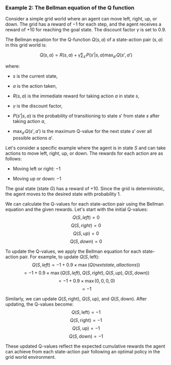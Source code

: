  ### Example 2: The Bellman equation of the Q function
Consider a simple grid world where an agent can move left, right, up, or
down. The grid has a reward of $-1$ for each step, and the agent
receives a reward of $+10$ for reaching the goal state. The discount
factor $\gamma$ is set to $0.9$.

The Bellman equation for the Q-function $Q(s, a)$ of a state-action pair
$(s, a)$ in this grid world is:

$$Q(s, a) = R(s, a) + \gamma \sum_{s'} P(s' | s, a) \max_{a'} Q(s', a')$$

where:

-   $s$ is the current state,

-   $a$ is the action taken,

-   $R(s, a)$ is the immediate reward for taking action $a$ in state
    $s$,

-   $\gamma$ is the discount factor,

-   $P(s' | s, a)$ is the probability of transitioning to state $s'$
    from state $s$ after taking action $a$,

-   $\max_{a'} Q(s', a')$ is the maximum Q-value for the next state $s'$
    over all possible actions $a'$.

Let's consider a specific example where the agent is in state $S$ and
can take actions to move left, right, up, or down. The rewards for each
action are as follows:

-   Moving left or right: $-1$

-   Moving up or down: $-1$

The goal state (state $G$) has a reward of $+10$. Since the grid is
deterministic, the agent moves to the desired state with probability
$1$.

We can calculate the Q-values for each state-action pair using the
Bellman equation and the given rewards. Let's start with the initial
Q-values: 
$$Q(S,left)=0$$
$$Q(S,right)=0$$
$$Q(S,up)=0$$
$$Q(S,down)=0$$

To update the Q-values, we apply the Bellman equation for each
state-action pair. For example, to update $Q(S, \text{left})$:
$$Q(S,left) = -1 + 0.9 \times \max(Q(next state,all actions))$$
$$=-1 + 0.9 \times \max(Q(S,left),Q(S,right),Q(S,up),Q(S,down))$$
$$= -1 + 0.9 \times \max(0, 0, 0, 0)$$
$$= -1$$
 

Similarly, we can update $Q(S, \text{right})$, $Q(S, \text{up})$, and
$Q(S, \text{down})$. After updating, the Q-values become:
$$Q(S, \text{left}) = -1$$
$$Q(S, \text{right}) = -1$$
$$Q(S, \text{up}) = -1$$
$$Q(S, \text{down}) = -1$$


These updated Q-values reflect the expected cumulative rewards the agent
can achieve from each state-action pair following an optimal policy in
the grid world environment.
